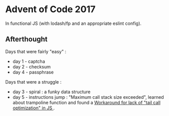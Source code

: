 # Advent of Code 2017

In functional JS (with lodash/fp and an appropriate eslint config).

## Afterthought

Days that were fairly "easy" :

* day 1 - captcha
* day 2 - checksum
* day 4 - passphrase

Days that were a struggle :

* day 3 - spiral : a funky data structure
* day 5 - instructions jump : "Maximum call stack size exceeded", learned about trampoline function and found a [Workaround for lack of "tail call optimization" in JS ](https://gist.github.com/Gozala/1697037).
